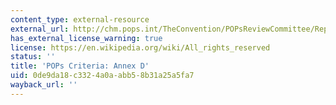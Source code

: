 ```yaml
---
content_type: external-resource
external_url: http://chm.pops.int/TheConvention/POPsReviewCommittee/ReportsandDecisions/tabid/3309/Default.aspx
has_external_license_warning: true
license: https://en.wikipedia.org/wiki/All_rights_reserved
status: ''
title: 'POPs Criteria: Annex D'
uid: 0de9da18-c332-4a0a-abb5-8b31a25a5fa7
wayback_url: ''
---
```

